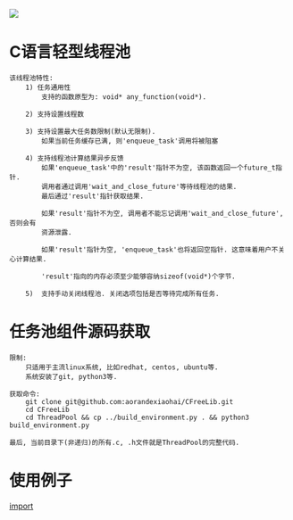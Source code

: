 ![](https://gitee.com/wuzhenhai1/my-cdn/raw/master/ThreadPoolDesign.png)

# C语言轻型线程池

    该线程池特性:
        1) 任务通用性
            支持的函数原型为: void* any_function(void*).

        2) 支持设置线程数

        3) 支持设置最大任务数限制(默认无限制). 
            如果当前任务缓存已满, 则'enqueue_task'调用将被阻塞

        4) 支持线程池计算结果异步反馈
            如果'enqueue_task'中的'result'指针不为空, 该函数返回一个future_t指针.
            调用者通过调用'wait_and_close_future'等待线程池的结果. 
            最后通过'result'指针获取结果.
            
            如果'result'指针不为空, 调用者不能忘记调用'wait_and_close_future', 否则会有
            资源泄露.

            如果'result'指针为空, 'enqueue_task'也将返回空指针. 这意味着用户不关心计算结果.

            'result'指向的内存必须至少能够容纳sizeof(void*)个字节.
        
        5)  支持手动关闭线程池. 关闭选项包括是否等待完成所有任务.

# 任务池组件源码获取

    限制: 
        只适用于主流linux系统, 比如redhat, centos, ubuntu等. 
        系统安装了git, python3等.

    获取命令:
        git clone git@github.com:aorandexiaohai/CFreeLib.git
        cd CFreeLib
        cd ThreadPool && cp ../build_environment.py . && python3 build_environment.py
    
    最后, 当前目录下(非递归)的所有.c, .h文件就是ThreadPool的完整代码.

# 使用例子

[import](https://raw.githubusercontent.com/aorandexiaohai/CFreeLib/master/ThreadPool/examples/example.c)
